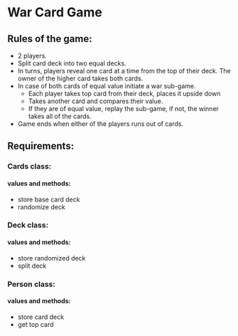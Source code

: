 # War Card Game

## Rules of the game:
- 2 players. 
- Split card deck into two equal decks. 
- In turns, players reveal one card at a time from the top of their deck. The owner of the higher card takes both cards. 
- In case of both cards of equal value initiate a war sub-game. 
    - Each player takes top card from their deck, places it upside down
    - Takes another card and compares their value.
    - If they are of equal value, replay the sub-game, if not, the winner takes all of the cards.
- Game ends when either of the players runs out of cards.

## Requirements:
	
### Cards class:
#### values and methods:
- store base card deck
- randomize deck
		
### Deck class:
#### values and methods:
- store randomized deck
- split deck
			
### Person class:
#### values and methods:
- store card deck
- get top card
